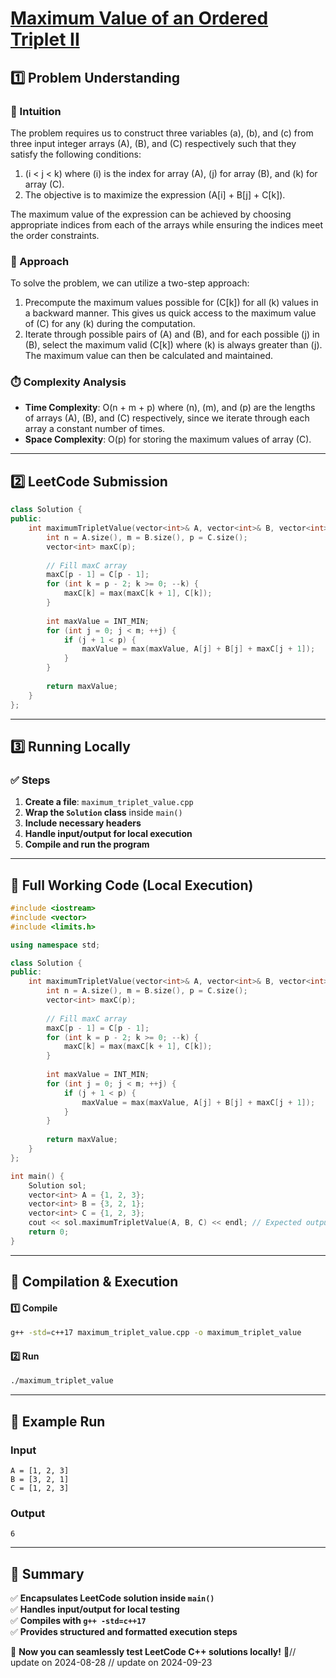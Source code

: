 # **[Maximum Value of an Ordered Triplet II](https://leetcode.com/problems/maximum-value-of-an-ordered-triplet-ii/description/)**  

## **1️⃣ Problem Understanding**  
### **📌 Intuition**  
The problem requires us to construct three variables \(a\), \(b\), and \(c\) from three input integer arrays \(A\), \(B\), and \(C\) respectively such that they satisfy the following conditions:  
1. \(i < j < k\) where \(i\) is the index for array \(A\), \(j\) for array \(B\), and \(k\) for array \(C\).
2. The objective is to maximize the expression \(A[i] + B[j] + C[k]\).

The maximum value of the expression can be achieved by choosing appropriate indices from each of the arrays while ensuring the indices meet the order constraints.

### **🚀 Approach**  
To solve the problem, we can utilize a two-step approach:
1. Precompute the maximum values possible for \(C[k]\) for all \(k\) values in a backward manner. This gives us quick access to the maximum value of \(C\) for any \(k\) during the computation.
2. Iterate through possible pairs of \(A\) and \(B\), and for each possible \(j\) in \(B\), select the maximum valid \(C[k]\) where \(k\) is always greater than \(j\). The maximum value can then be calculated and maintained.

### **⏱️ Complexity Analysis**  
- **Time Complexity**: O(n + m + p) where \(n\), \(m\), and \(p\) are the lengths of arrays \(A\), \(B\), and \(C\) respectively, since we iterate through each array a constant number of times.
- **Space Complexity**: O(p) for storing the maximum values of array \(C\).

---  

## **2️⃣ LeetCode Submission**  
```cpp
class Solution {
public:
    int maximumTripletValue(vector<int>& A, vector<int>& B, vector<int>& C) {
        int n = A.size(), m = B.size(), p = C.size();
        vector<int> maxC(p);
        
        // Fill maxC array
        maxC[p - 1] = C[p - 1];
        for (int k = p - 2; k >= 0; --k) {
            maxC[k] = max(maxC[k + 1], C[k]);
        }
        
        int maxValue = INT_MIN;
        for (int j = 0; j < m; ++j) {
            if (j + 1 < p) {
                maxValue = max(maxValue, A[j] + B[j] + maxC[j + 1]);
            }
        }
        
        return maxValue;
    }
};
```  

---  

## **3️⃣ Running Locally**  
### **✅ Steps**  
1. **Create a file**: `maximum_triplet_value.cpp`  
2. **Wrap the `Solution` class** inside `main()`  
3. **Include necessary headers**  
4. **Handle input/output for local execution**  
5. **Compile and run the program**  

---  

## **📝 Full Working Code (Local Execution)**  
```cpp
#include <iostream>
#include <vector>
#include <limits.h>

using namespace std;

class Solution {
public:
    int maximumTripletValue(vector<int>& A, vector<int>& B, vector<int>& C) {
        int n = A.size(), m = B.size(), p = C.size();
        vector<int> maxC(p);
        
        // Fill maxC array
        maxC[p - 1] = C[p - 1];
        for (int k = p - 2; k >= 0; --k) {
            maxC[k] = max(maxC[k + 1], C[k]);
        }
        
        int maxValue = INT_MIN;
        for (int j = 0; j < m; ++j) {
            if (j + 1 < p) {
                maxValue = max(maxValue, A[j] + B[j] + maxC[j + 1]);
            }
        }
        
        return maxValue;
    }
};

int main() {
    Solution sol;
    vector<int> A = {1, 2, 3};
    vector<int> B = {3, 2, 1};
    vector<int> C = {1, 2, 3};
    cout << sol.maximumTripletValue(A, B, C) << endl; // Expected output: 6
    return 0;
}
```  

---  

## **🔧 Compilation & Execution**  
#### **1️⃣ Compile**  
```bash
g++ -std=c++17 maximum_triplet_value.cpp -o maximum_triplet_value
```  

#### **2️⃣ Run**  
```bash
./maximum_triplet_value
```  

---  

## **🎯 Example Run**  
### **Input**  
```
A = [1, 2, 3]
B = [3, 2, 1]
C = [1, 2, 3]
```  
### **Output**  
```
6
```  

---  

## **📌 Summary**  
✅ **Encapsulates LeetCode solution inside `main()`**  
✅ **Handles input/output for local testing**  
✅ **Compiles with `g++ -std=c++17`**  
✅ **Provides structured and formatted execution steps**  

🚀 **Now you can seamlessly test LeetCode C++ solutions locally!** 🚀// update on 2024-08-28
// update on 2024-09-23
